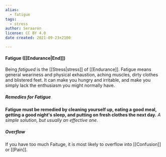 ```yaml
---
alias:
  - fatigue
tags:
  - stress
author: Seraaron
license: CC BY 4.0
date created: 2021-09-23+2100

---
```


#### Fatigue ([[Endurance|End]])

Being _fatigued_ is the [[Stress|stress]] of [[Endurance]]. Fatigue means general weariness and physical exhaustion, aching muscles, dirty clothes and blistered feet. It can make you hungry and irritable, and make you simply lack the enthusiasm you might normally have.

##### Remedies for Fatigue

**Fatigue must be remedied by cleaning yourself up, eating a good meal, getting a good night's sleep, and putting on fresh clothes the next day.** *A simple solution, but usually an effective one*.

##### Overflow

If you have too much Faituge, it is most likely to overflow into [[Confusion]] or [[Pain]].